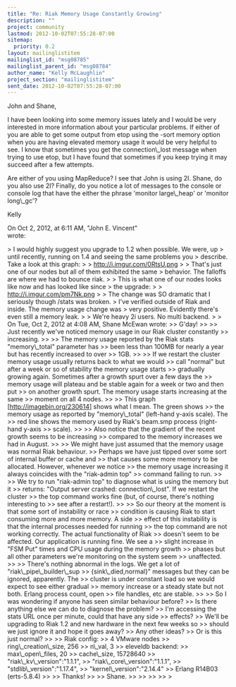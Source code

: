 ```yaml
---
title: "Re: Riak Memory Usage Constantly Growing"
description: ""
project: community
lastmod: 2012-10-02T07:55:28-07:00
sitemap:
  priority: 0.2
layout: mailinglistitem
mailinglist_id: "msg08785"
mailinglist_parent_id: "msg08784"
author_name: "Kelly McLaughlin"
project_section: "mailinglistitem"
sent_date: 2012-10-02T07:55:28-07:00
---
```



John and Shane,

I have been looking into some memory issues lately and I would be very 
interested in more
information about your particular problems. If either of you are able to get 
some output 
from etop using the -sort memory option when you are having elevated memory 
usage it 
would be very helpful to see. I know that sometimes you get the connection\\_lost 
message 
when trying to use etop, but I have found that sometimes if you keep trying it 
may succeed 
after a few attempts. 

Are either of you using MapReduce? I see that John is using 2I. Shane, do you 
also use 2I?
Finally, do you notice a lot of messages to the console or console log that 
have the either the 
phrase 'monitor large\\_heap' or 'monitor long\\_gc'?

Kelly

On Oct 2, 2012, at 6:11 AM, "John E. Vincent"  
wrote:

&gt; I would highly suggest you upgrade to 1.2 when possible. We were, up
&gt; until recently, running on 1.4 and seeing the same problems you
&gt; describe. Take a look at this graph:
&gt; 
&gt; http://i.imgur.com/0RtsU.png
&gt; 
&gt; That's just one of our nodes but all of them exhibited the same
&gt; behavior. The falloffs are where we had to bounce riak.
&gt; 
&gt; This is what one of our nodes looks like now and has looked like since
&gt; the upgrade:
&gt; 
&gt; http://i.imgur.com/pm7Nk.png
&gt; 
&gt; The change was SO dramatic that I seriously though /stats was broken.
&gt; I've verified outside of Riak and inside. The memory usage change was
&gt; very positive. Evidently there's even still a memory leak.
&gt; 
&gt; We're heavy 2i users. No multi backend.
&gt; 
&gt; On Tue, Oct 2, 2012 at 4:08 AM, Shane McEwan  wrote:
&gt;&gt; G'day!
&gt;&gt; 
&gt;&gt; Just recently we've noticed memory usage in our Riak cluster constantly
&gt;&gt; increasing.
&gt;&gt; 
&gt;&gt; The memory usage reported by the Riak stats "memory\\_total" parameter has
&gt;&gt; been less than 100MB for nearly a year but has recently increased to over
&gt;&gt; 1GB.
&gt;&gt; 
&gt;&gt; If we restart the cluster memory usage usually returns back to what we would
&gt;&gt; call "normal" but after a week or so of stability the memory usage starts
&gt;&gt; gradually growing again. Sometimes after a growth spurt over a few days the
&gt;&gt; memory usage will plateau and be stable again for a week or two and then put
&gt;&gt; on another growth spurt. The memory usage starts increasing at the same
&gt;&gt; moment on all 4 nodes.
&gt;&gt; 
&gt;&gt; This graph [http://imagebin.org/230614] shows what I mean. The green shows
&gt;&gt; the memory usage as reported by "memory\\_total" (left-hand y-axis scale). The
&gt;&gt; red line shows the memory used by Riak's beam.smp process (right-hand y-axis
&gt;&gt; scale).
&gt;&gt; 
&gt;&gt; Also notice that the gradient of the recent growth seems to be increasing
&gt;&gt; compared to the memory increases we had in August.
&gt;&gt; 
&gt;&gt; We might have just assumed that the memory usage was normal Riak behaviour.
&gt;&gt; Perhaps we have just tipped over some sort of internal buffer or cache and
&gt;&gt; that causes some more memory to be allocated. However, whenever we notice
&gt;&gt; the memory usage increasing it always coincides with the "riak-admin top"
&gt;&gt; command failing to run.
&gt;&gt; 
&gt;&gt; We try to run "riak-admin top" to diagnose what is using the memory but it
&gt;&gt; returns: "Output server crashed: connection\\_lost". If we restart the cluster
&gt;&gt; the top command works fine (but, of course, there's nothing interesting to
&gt;&gt; see after a restart!).
&gt;&gt; 
&gt;&gt; So our theory at the moment is that some sort of instability or race
&gt;&gt; condition is causing Riak to start consuming more and more memory. A side
&gt;&gt; effect of this instability is that the internal processes needed for running
&gt;&gt; the top command are not working correctly. The actual functionality of Riak
&gt;&gt; doesn't seem to be affected. Our application is running fine. We see a
&gt;&gt; slight increase in "FSM Put" times and CPU usage during the memory growth
&gt;&gt; phases but all other parameters we're monitoring on the system seem
&gt;&gt; unaffected.
&gt;&gt; 
&gt;&gt; There's nothing abnormal in the logs. We get a lot of "riak\\_pipe\\_builder\\_sup
&gt;&gt; {sink\\_died,normal}" messages but they can be ignored, apparently. The
&gt;&gt; cluster is under constant load so we would expect to see either gradual
&gt;&gt; memory increase or a steady state but not both. Erlang process count, open
&gt;&gt; file handles, etc are stable.
&gt;&gt; 
&gt;&gt; So I was wondering if anyone has seen similar behaviour before?
&gt;&gt; Is there anything else we can do to diagnose the problem?
&gt;&gt; I'm accessing the stats URL once per minute, could that have any side
&gt;&gt; effects?
&gt;&gt; We'll be upgrading to Riak 1.2 and new hardware in the next few weeks so
&gt;&gt; should we just ignore it and hope it goes away?
&gt;&gt; Any other ideas?
&gt;&gt; Or is this just normal?
&gt;&gt; 
&gt;&gt; Riak config:
&gt;&gt; 4 VMware nodes
&gt;&gt; ring\\_creation\\_size, 256
&gt;&gt; n\\_val, 3
&gt;&gt; eleveldb backend:
&gt;&gt; max\\_open\\_files, 20
&gt;&gt; cache\\_size, 15728640
&gt;&gt; "riak\\_kv\\_version":"1.1.1",
&gt;&gt; "riak\\_core\\_version":"1.1.1",
&gt;&gt; "stdlib\\_version":"1.17.4",
&gt;&gt; "kernel\\_version":"2.14.4"
&gt;&gt; Erlang R14B03 (erts-5.8.4)
&gt;&gt; 
&gt;&gt; Thanks!
&gt;&gt; 
&gt;&gt; Shane.
&gt;&gt; 
&gt;&gt; 
&gt;&gt; 
&gt;&gt; 
&gt; 
